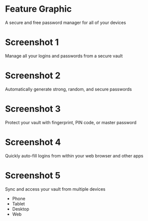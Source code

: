 # Feature Graphic

A secure and free password manager for all of your devices

# Screenshot 1

Manage all your logins and passwords from a secure vault

# Screenshot 2

Automatically generate strong, random, and secure passwords

# Screenshot 3

Protect your vault with fingerprint, PIN code, or master password

# Screenshot 4

Quickly auto-fill logins from within your web browser and other apps

# Screenshot 5

Sync and access your vault from multiple devices

- Phone
- Tablet
- Desktop
- Web
